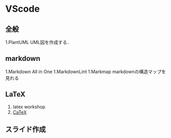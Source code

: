 # VScode

## 全般

1.PlantUML
UML図を作成する．

## markdown
<!-- https://ics.media/entry/18756/ -->
1.Markdown All in One
1.MarkdownLint
1.Markmap
    markdownの構造マップを見れる

## LaTeX

1. latex workshop
2. [CaTeX](https://konn-san.com/articles/2018-11-26-happy-latex-with-catex.html)

## スライド作成
<!--https://qiita.com/tomo_makes/items/aafae4021986553ae1d8 -->